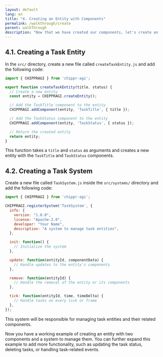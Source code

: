 ```yaml
---
layout: default
lang: en
title: "4. Creating an Entity with Components"
permalink: /walkthrough/create
parent: walkThrough 
description: "Now that we have created our components, let's create an entity that uses the `TaskTitle` and `TaskStatus` components. We will also create a system to manage the task entities."
---
```


## 4.1. Creating a Task Entity

In the `src/` directory, create a new file called `createTaskEntity.js` and add the following code:

```javascript
import { CHIPPRAGI } from 'chippr-agi';

export function createTaskEntity(title, status) {
  // Create a new entity
  const entity = CHIPPRAGI.createEntity();

  // Add the TaskTitle component to the entity
  CHIPPRAGI.addComponent(entity, 'TaskTitle', { title });

  // Add the TaskStatus component to the entity
  CHIPPRAGI.addComponent(entity, 'TaskStatus', { status });

  // Return the created entity
  return entity;
}
```

This function takes a `title` and `status` as arguments and creates a new entity with the `TaskTitle` and `TaskStatus` components.

## 4.2. Creating a Task System

Create a new file called `TaskSystem.js` inside the `src/systems/` directory and add the following code:

```javascript
import { CHIPPRAGI } from 'chippr-agi';

CHIPPRAGI.registerSystem('TaskSystem', {
  info: {
    version: "1.0.0",
    license: "Apache-2.0",
    developer: "Your Name",
    description: "A system to manage task entities",
  },

  init: function() {
    // Initialize the system
  },

  update: function(entityId, componentData) {
    // Handle updates to the entity's components
  },

  remove: function(entityId) {
    // Handle the removal of the entity or its components
  },

  tick: function(entityId, time, timeDelta) {
    // Handle tasks on every tick or frame
  },
});

```

This system will be responsible for managing task entities and their related components.

Now you have a working example of creating an entity with two components and a system to manage them. You can further expand this example to add more functionality, such as updating the task status, deleting tasks, or handling task-related events.
```